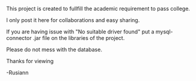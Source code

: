 This project is created to fullfill the academic requirement to pass college.

I only post it here for collaborations and easy sharing.

If you are having issue with "No suitable driver found" put a mysql-connector .jar file on the libraries of the project.

Please do not mess with the database.

Thanks for viewing

-Rusiann

